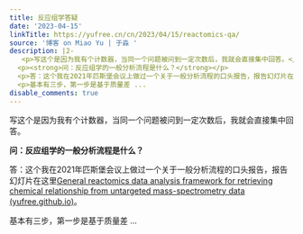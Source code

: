 ```yaml
---
title: 反应组学答疑
date: '2023-04-15'
linkTitle: https://yufree.cn/cn/2023/04/15/reactomics-qa/
source: '博客 on Miao Yu | 于淼 '
description: |2-
   <p>写这个是因为我有个计数器，当同一个问题被问到一定次数后，我就会直接集中回答。</p>
  <p><strong>问：反应组学的一般分析流程是什么？</strong></p>
  <p>答：这个我在2021年匹斯堡会议上做过一个关于一般分析流程的口头报告，报告幻灯片在这里<a href="http://yufree.github.io/presentation/reactomics/pres-pittcon#1">General reactomics data analysis framework for retrieving chemical relationship from untargeted mass-spectrometry data (yufree.github.io)</a>。</p>
  <p>基本有三步，第一步是基于质量差 ...
disable_comments: true
---
```

 <p>写这个是因为我有个计数器，当同一个问题被问到一定次数后，我就会直接集中回答。</p>
<p><strong>问：反应组学的一般分析流程是什么？</strong></p>
<p>答：这个我在2021年匹斯堡会议上做过一个关于一般分析流程的口头报告，报告幻灯片在这里<a href="http://yufree.github.io/presentation/reactomics/pres-pittcon#1">General reactomics data analysis framework for retrieving chemical relationship from untargeted mass-spectrometry data (yufree.github.io)</a>。</p>
<p>基本有三步，第一步是基于质量差 ...